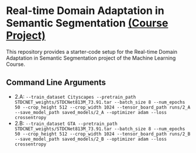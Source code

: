 # Real-time Domain Adaptation in Semantic Segmentation [(Course Project)](https://drive.google.com/file/d/1amm6H_718IabI4bn0OIpsIPSyMl-vku4/view?usp=sharing)

This repository provides a starter-code setup for the Real-time Domain Adaptation in Semantic Segmentation project of 
the Machine Learning Course.

## Command Line Arguments

- 2.A: ``--train_dataset Cityscapes --pretrain_path STDCNET_weights/STDCNet813M_73.91.tar --batch_size 8 --num_epochs 50 --crop_height 512
        --crop_width 1024 --tensor_board_path runs/2_A --save_model_path saved_models/2_A --optimizer adam --loss crossentropy``
- 2.B: ``--train_dataset GTA --pretrain_path STDCNET_weights/STDCNet813M_73.91.tar --batch_size 8 --num_epochs 50 --crop_height 512
        --crop_width 1024 --tensor_board_path runs/2_B --save_model_path saved_models/2_B --optimizer adam --loss crossentropy``